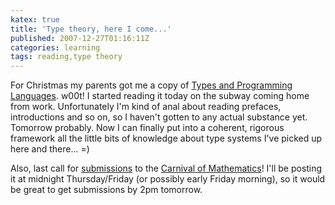 ```yaml
---
katex: true
title: 'Type theory, here I come...'
published: 2007-12-27T01:16:11Z
categories: learning
tags: reading,type theory
---
```


For Christmas my parents got me a copy of <a href="http://www.cis.upenn.edu/~bcpierce/tapl/">Types and Programming Languages</a>.  w00t!   I started reading it today on the subway coming home from work.  Unfortunately I'm kind of anal about reading prefaces, introductions and so on, so I haven't gotten to any actual substance yet.  Tomorrow probably.  Now I can finally put into a coherent, rigorous framework all the little bits of knowledge about type systems I've picked up here and there... =)

Also, last call for <a href="http://www.mathlesstraveled.com/?p=95">submissions</a> to the <a href="http://carnivalofmathematics.wordpress.com/">Carnival of Mathematics</a>!  I'll be posting it at midnight Thursday/Friday (or possibly early Friday morning), so it would be great to get submissions by 2pm tomorrow.

